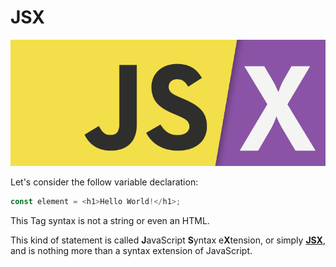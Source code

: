 # JSX

![](/images/image_005.png)

Let's consider the follow variable declaration:

```js
const element = <h1>Hello World!</h1>;
```

This Tag syntax is not a string or even an HTML.

This kind of statement is called **J**avaScript **S**yntax e**X**tension, or simply [**JSX**](https://reactjs.org/docs/introducing-jsx.html), and is nothing more than a syntax extension of JavaScript.
